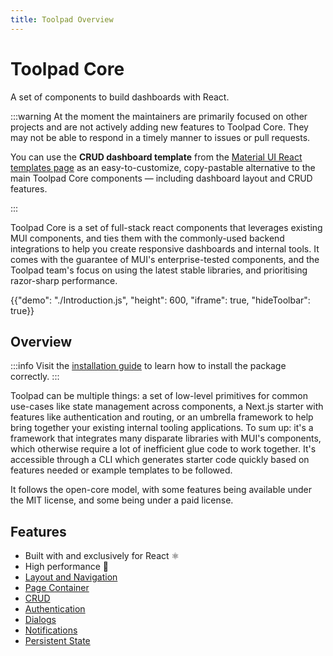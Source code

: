 ```yaml
---
title: Toolpad Overview
---
```


# Toolpad Core

<p class="description">A set of components to build dashboards with React.</p>

:::warning
At the moment the maintainers are primarily focused on other projects and are not actively adding new features to Toolpad Core. They may not be able to respond in a timely manner to issues or pull requests.

You can use the **CRUD dashboard template** from the [Material UI React templates page](https://mui.com/material-ui/getting-started/templates/#free-templates) as an easy-to-customize, copy-pastable alternative to the main Toolpad Core components — including dashboard layout and CRUD features.

:::

Toolpad Core is a set of full-stack react components that leverages existing MUI components, and ties them with the commonly-used backend integrations to help you create responsive dashboards and internal tools. It comes with the guarantee of MUI's enterprise-tested components, and the Toolpad team's focus on using the latest stable libraries, and prioritising razor-sharp performance.

{{"demo": "./Introduction.js", "height": 600, "iframe": true, "hideToolbar": true}}

## Overview

:::info
Visit the [installation guide](/toolpad/core/introduction/installation/) to learn how to install the package correctly.
:::

Toolpad can be multiple things: a set of low-level primitives for common use-cases like state management across components, a Next.js starter with features like authentication and routing, or an umbrella framework to help bring together your existing internal tooling applications. To sum up: it's a framework that integrates many disparate libraries with MUI's components, which otherwise require a lot of inefficient glue code to work together. It's accessible through a CLI which generates starter code quickly based on features needed or example templates to be followed.

It follows the open-core model, with some features being available under the MIT license, and some being under a paid license.

## Features

- Built with and exclusively for React ⚛️
- High performance 🚀
- [Layout and Navigation](/toolpad/core/react-dashboard-layout/)
- [Page Container](/toolpad/core/react-page-container/)
- [CRUD](/toolpad/core/react-crud/)
- [Authentication](/toolpad/core/react-sign-in-page/)
- [Dialogs](/toolpad/core/react-use-dialogs/)
- [Notifications](/toolpad/core/react-use-notifications/)
- [Persistent State](/toolpad/core/react-persistent-state/)
